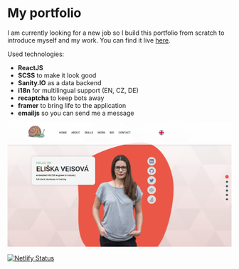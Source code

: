 # My portfolio
I am currently looking for a new job so I build this portfolio from scratch to introduce myself and my work. You can find it live [here](https://www.eliska-veisova.de/). 

Used technologies:
- **ReactJS**
- **SCSS** to make it look good
- **Sanity.IO** as a data backend 
- **i18n** for multilingual support (EN, CZ, DE)
- **recaptcha** to keep bots away 
- **framer** to bring life to the application   
- **emailjs** so you can send me a message

![screenshot](/frontend/src/assets/screenshot.PNG)


[![Netlify Status](https://api.netlify.com/api/v1/badges/55bceff5-1727-446b-a556-09a5caa7a942/deploy-status)](https://www.eliska-veisova.de/)


